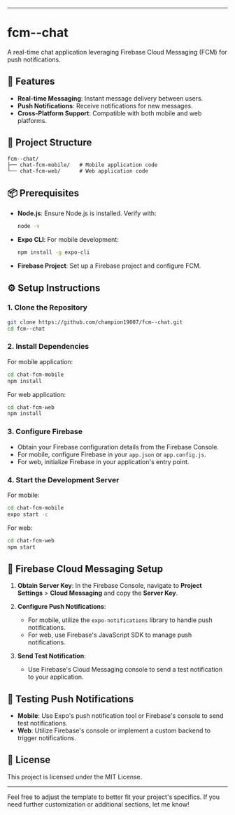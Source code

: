 

---

# fcm--chat

A real-time chat application leveraging Firebase Cloud Messaging (FCM) for push notifications.

## 🚀 Features

* **Real-time Messaging**: Instant message delivery between users.
* **Push Notifications**: Receive notifications for new messages.
* **Cross-Platform Support**: Compatible with both mobile and web platforms.

## 📁 Project Structure

```
fcm--chat/
├── chat-fcm-mobile/   # Mobile application code
└── chat-fcm-web/      # Web application code
```

## 📦 Prerequisites

* **Node.js**: Ensure Node.js is installed. Verify with:

  ```bash
  node -v
  ```
* **Expo CLI**: For mobile development:

  ```bash
  npm install -g expo-cli
  ```
* **Firebase Project**: Set up a Firebase project and configure FCM.

## ⚙️ Setup Instructions

### 1. Clone the Repository

```bash
git clone https://github.com/champion19007/fcm--chat.git
cd fcm--chat
```

### 2. Install Dependencies

For mobile application:

```bash
cd chat-fcm-mobile
npm install
```

For web application:

```bash
cd chat-fcm-web
npm install
```

### 3. Configure Firebase

* Obtain your Firebase configuration details from the Firebase Console.
* For mobile, configure Firebase in your `app.json` or `app.config.js`.
* For web, initialize Firebase in your application's entry point.

### 4. Start the Development Server

For mobile:

```bash
cd chat-fcm-mobile
expo start -c
```

For web:

```bash
cd chat-fcm-web
npm start
```

## 🔧 Firebase Cloud Messaging Setup

1. **Obtain Server Key**: In the Firebase Console, navigate to **Project Settings** > **Cloud Messaging** and copy the **Server Key**.

2. **Configure Push Notifications**:

   * For mobile, utilize the `expo-notifications` library to handle push notifications.
   * For web, use Firebase's JavaScript SDK to manage push notifications.

3. **Send Test Notification**:

   * Use Firebase's Cloud Messaging console to send a test notification to your application.

## 🧪 Testing Push Notifications

* **Mobile**: Use Expo's push notification tool or Firebase's console to send test notifications.
* **Web**: Utilize Firebase's console or implement a custom backend to trigger notifications.

## 📄 License

This project is licensed under the MIT License.

---

Feel free to adjust the template to better fit your project's specifics. If you need further customization or additional sections, let me know!

